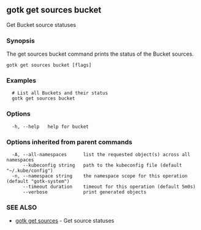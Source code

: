 ## gotk get sources bucket

Get Bucket source statuses

### Synopsis

The get sources bucket command prints the status of the Bucket sources.

```
gotk get sources bucket [flags]
```

### Examples

```
  # List all Buckets and their status
  gotk get sources bucket

```

### Options

```
  -h, --help   help for bucket
```

### Options inherited from parent commands

```
  -A, --all-namespaces      list the requested object(s) across all namespaces
      --kubeconfig string   path to the kubeconfig file (default "~/.kube/config")
  -n, --namespace string    the namespace scope for this operation (default "gotk-system")
      --timeout duration    timeout for this operation (default 5m0s)
      --verbose             print generated objects
```

### SEE ALSO

* [gotk get sources](gotk_get_sources.md)	 - Get source statuses

